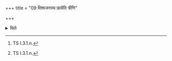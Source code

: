 +++
title = "09 विश्वजनस्य छायेति त्रीणि"

+++

<details><summary>थिते</summary>

9. the three Southern roofs with viśvajanasya chāyā...[^2] and the three northern roofs with indrasya sado'si...[^3]  



[^2]: TS I.3.1.n.  

[^3]: TS I.3.1.n.  

</details>
